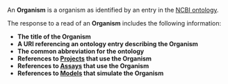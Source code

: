 An **Organism** is a organism as identified by an entry in the [NCBI ontology](http://www.ncbi.nlm.nih.gov/taxonomy).

The response to a read of an **Organism** includes the following information:

* **The title of the Organism**
* **A URI referencing an ontology entry describing the Organism**
* **The common abbreviation for the ontology**
* **References to [Projects](#tag/projects) that use the Organism**
* **References to [Assays](#tag/assays) that use the Organism**
* **References to [Models](#tag/models) that simulate the Organism**

